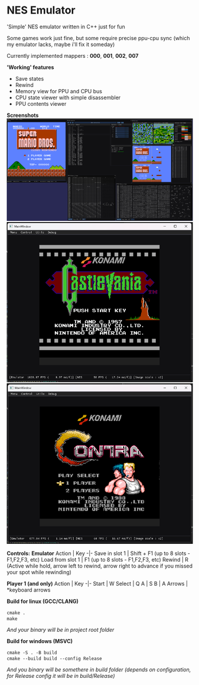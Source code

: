 # NES Emulator
'Simple' NES emulator written in C++ just for fun

Some games work just fine, but some require precise ppu-cpu sync (which my emulator lacks, maybe i'll fix it someday)

Currently implemented mappers : 
 **000**, **001**, **002**, **007**

**'Working' features**
 * Save states 
 * Rewind  
 * Memory view for PPU and CPU bus
 * CPU state viewer with simple disassembler
 * PPU contents viewer

 **Screenshots**
![SCREENSHOT_0](/images/full_scr.png)
![SCREENSHOT_1](/images/castelvania_scr.png)
![SCREENSHOT_2](/images/contra_scr.png)

**Controls:**
**Emulator**
 Action | Key
 -|-
 Save in slot 1 | Shift + F1 (up to 8 slots - F1,F2,F3, etc)
 Load from slot 1 | F1 (up to 8 slots - F1,F2,F3, etc)
 Rewind | R (Active while hold, arrow left to rewind, arrow right to advance if you missed your spot while rewinding)

**Player 1 (and only)**
 Action | Key
 -|-
 Start | W
 Select | Q
 A | S
 B | A
 Arrows | *keyboard arrows


**Build for linux (GCC/CLANG)**
```
cmake .
make
```
_And your binary will be in project root folder_

**Build for windows (MSVC)**
```
cmake -S . -B build
cmake --build build --config Release
```
_And you binary will be somethere in build folder (depends on configuration, for Release config it will be in build/Release)_

